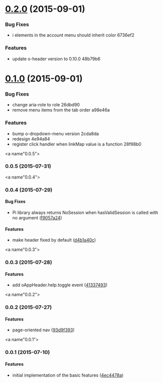 <a name="0.2.0"></a>
# [0.2.0](//compare/v0.1.0...v0.2.0) (2015-09-01)


### Bug Fixes

* i elements in the account menu should inherit color 6736ef2

### Features

* update o-header version to 0.10.0 48b79b6



<a name="0.1.0"></a>
# [0.1.0](//compare/v0.0.5...v0.1.0) (2015-09-01)


### Bug Fixes

* change aria-role to role 26dbd90
* remove menu items from the tab order a98e46a

### Features

* bump o-dropdown-menu version 2cda8da
* redesign 4e94a84
* register click handler when linkMap value is a function 28f98b0



<a name"0.0.5"></a>
### 0.0.5 (2015-07-31)


<a name"0.0.4"></a>
### 0.0.4 (2015-07-29)


#### Bug Fixes

* Pi library always returns NoSession when hasValidSession is called with no argument ([f9057a24](https://github.com/Pearson-Higher-Ed/o-app-header/commit/f9057a24))


#### Features

* make header fixed by default ([d4b1a40c](https://github.com/Pearson-Higher-Ed/o-app-header/commit/d4b1a40c))


<a name"0.0.3"></a>
### 0.0.3 (2015-07-28)


#### Features

* add oAppHeader.help.toggle event ([41337493](https://github.com/Pearson-Higher-Ed/o-app-header/commit/41337493))


<a name"0.0.2"></a>
### 0.0.2 (2015-07-27)


#### Features

* page-oriented nav ([93d9f393](https://github.com/Pearson-Higher-Ed/o-app-header/commit/93d9f393))


<a name"0.0.1"></a>
### 0.0.1 (2015-07-10)


#### Features

* initial implementation of the basic features ([4ec4478a](https://github.com/Pearson-Higher-Ed/o-app-header/commit/4ec4478a))


